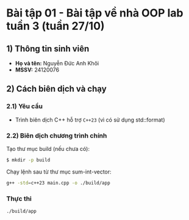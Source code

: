 # Bài tập 01 - Bài tập về nhà OOP lab tuần 3 (tuần 27/10)

## 1) Thông tin sinh viên
  * **Họ và tên:** Nguyễn Đức Anh Khôi  
  * **MSSV:** 24120076

## 2) Cách biên dịch và chạy

### 2.1) Yêu cầu

  * Trình biên dịch C++ hỗ trợ `C++23` (vì có sử dụng std::format)

### 2.2) Biên dịch chương trình chính

Tạo thư mục build (nếu chưa có):

```bash
$ mkdir -p build
```

Chạy lệnh sau từ thư mục sum-int-vector:

```bash
g++ -std=c++23 main.cpp -o ./build/app
```

### Thực thi

```bash
./build/app
